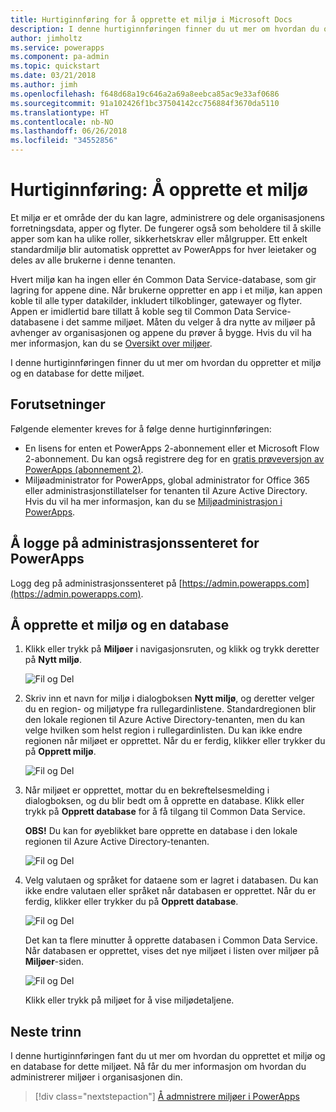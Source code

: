 ```yaml
---
title: Hurtiginnføring for å opprette et miljø i Microsoft Docs
description: I denne hurtiginnføringen finner du ut mer om hvordan du oppretter et miljø
author: jimholtz
ms.service: powerapps
ms.component: pa-admin
ms.topic: quickstart
ms.date: 03/21/2018
ms.author: jimh
ms.openlocfilehash: f648d68a19c646a2a69a8eebca85ac9e33af0686
ms.sourcegitcommit: 91a102426f1bc37504142cc756884f3670da5110
ms.translationtype: HT
ms.contentlocale: nb-NO
ms.lasthandoff: 06/26/2018
ms.locfileid: "34552856"
---
```

# <a name="quickstart-create-an-environment"></a>Hurtiginnføring: Å opprette et miljø
Et miljø er et område der du kan lagre, administrere og dele organisasjonens forretningsdata, apper og flyter. De fungerer også som beholdere til å skille apper som kan ha ulike roller, sikkerhetskrav eller målgrupper. Ett enkelt standardmiljø blir automatisk opprettet av PowerApps for hver leietaker og deles av alle brukerne i denne tenanten.

Hvert miljø kan ha ingen eller én Common Data Service-database, som gir lagring for appene dine. Når brukerne oppretter en app i et miljø, kan appen koble til alle typer datakilder, inkludert tilkoblinger, gatewayer og flyter. Appen er imidlertid bare tillatt å koble seg til Common Data Service-databasene i det samme miljøet. Måten du velger å dra nytte av miljøer på avhenger av organisasjonen og appene du prøver å bygge. Hvis du vil ha mer informasjon, kan du se [Oversikt over miljøer](environments-overview.md).

I denne hurtiginnføringen finner du ut mer om hvordan du oppretter et miljø og en database for dette miljøet.

## <a name="prerequisites"></a>Forutsetninger
 Følgende elementer kreves for å følge denne hurtiginnføringen:
 * En lisens for enten et PowerApps 2-abonnement eller et Microsoft Flow 2-abonnement. Du kan også registrere deg for en [gratis prøveversjon av PowerApps (abonnement 2)](https://web.powerapps.com/signup?redirect=marketing&email=).
 * Miljøadministrator for PowerApps, global administrator for Office 365 eller administrasjonstillatelser for tenanten til Azure Active Directory. Hvis du vil ha mer informasjon, kan du se [Miljøadministrasjon i PowerApps](environments-administration.md).

## <a name="sign-in-to-the-powerapps-admin-center"></a>Å logge på administrasjonssenteret for PowerApps
Logg deg på administrasjonssenteret på [https://admin.powerapps.com](https://admin.powerapps.com).

## <a name="create-an-environment-and-database"></a>Å opprette et miljø og en database
1. Klikk eller trykk på **Miljøer** i navigasjonsruten, og klikk og trykk deretter på **Nytt miljø**.

    ![Fil og Del](./media/create-environment/new-environment.png)
2. Skriv inn et navn for miljø i dialogboksen **Nytt miljø**, og deretter velger du en region- og miljøtype fra rullegardinlistene. Standardregionen blir den lokale regionen til Azure Active Directory-tenanten, men du kan velge hvilken som helst region i rullegardinlisten. Du kan ikke endre regionen når miljøet er opprettet. Når du er ferdig, klikker eller trykker du på **Opprett miljø**.

    ![Fil og Del](./media/create-environment/new-environment-dialog.png)
3. Når miljøet er opprettet, mottar du en bekreftelsesmelding i dialogboksen, og du blir bedt om å opprette en database. Klikk eller trykk på **Opprett database** for å få tilgang til Common Data Service.

    **OBS!** Du kan for øyeblikket bare opprette en database i den lokale regionen til Azure Active Directory-tenanten.

    ![Fil og Del](./media/create-environment/create-database-dialog.png)
4. Velg valutaen og språket for dataene som er lagret i databasen. Du kan ikke endre valutaen eller språket når databasen er opprettet. Når du er ferdig, klikker eller trykker du på **Opprett database**.

    ![Fil og Del](./media/create-environment/create-database-dialog2.png)

    Det kan ta flere minutter å opprette databasen i Common Data Service. Når databasen er opprettet, vises det nye miljøet i listen over miljøer på **Miljøer**-siden.

    ![Fil og Del](./media/create-environment/new-environment-created.png)

    Klikk eller trykk på miljøet for å vise miljødetaljene.

## <a name="next-steps"></a>Neste trinn
I denne hurtiginnføringen fant du ut mer om hvordan du opprettet et miljø og en database for dette miljøet. Nå får du mer informasjon om hvordan du administrerer miljøer i organisasjonen din.

> [!div class="nextstepaction"]
> [Å admnistrere miljøer i PowerApps](environments-administration.md)
